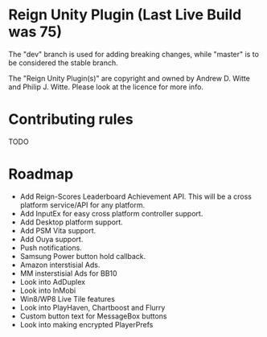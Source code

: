 Reign Unity Plugin (Last Live Build was 75)
==================
The "dev" branch is used for adding breaking changes, while "master" is to be considered the stable branch.

The "Reign Unity Plugin(s)" are copyright and owned by Andrew D. Witte and Philip J. Witte.
Please look at the licence for more info.

Contributing rules
========================================================================
TODO

Roadmap
========================================================================
- Add Reign-Scores Leaderboard Achievement API.  This will be a cross platform service/API for any platform.
- Add InputEx for easy cross platform controller support.
- Add Desktop platform support.
- Add PSM Vita support.
- Add Ouya support.
- Push notifications.
- Samsung Power button hold callback.
- Amazon interstisial Ads.
- MM insterstisial Ads for BB10
- Look into AdDuplex
- Look into InMobi
- Win8/WP8 Live Tile features
- Look into PlayHaven, Chartboost and Flurry
- Custom button text for MessageBox buttons
- Look into making encrypted PlayerPrefs